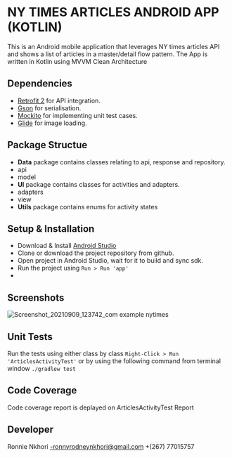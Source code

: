 #  NY TIMES ARTICLES ANDROID APP (KOTLIN)

This is an Android mobile application that leverages NY times articles API and shows a list of articles in a master/detail flow pattern. The App is written in Kotlin using MVVM Clean Architecture 

## Dependencies
-   [Retrofit 2](https://square.github.io/retrofit/)  for API integration.
-   [Gson](https://github.com/google/gson)  for serialisation.
-   [Mockito](https://site.mockito.org/)  for implementing unit test cases.
-   [Glide](https://github.com/bumptech/glide)  for image loading.

## Package Structue
 - **Data** package contains classes relating to api, response and repository.
 - api
 - model
 - **UI** package contains classes for activities and adapters.
 - adapters
 - view
 - **Utils** package contains enums for activity states

## Setup & Installation
-   Download & Install  [Android Studio](https://developer.android.com/studio)
- Clone or download the project repository from github.
- Open project in Android Studio, wait for it  to build and sync sdk.
- Run the project using  `Run > Run 'app'`
- 
## Screenshots
![Screenshot_20210909_123742_com example nytimes](https://user-images.githubusercontent.com/17355327/132681979-bb46f17f-feaa-4bfc-a933-bfb7dae6365f.jpg)



## Unit Tests
Run the tests using either class by class `Right-Click > Run 'ArticlesActivityTest'` or by using the following command from terminal window `./gradlew test`


## Code Coverage
Code coverage report is deplayed on ArticlesActivityTest Report


## Developer
Ronnie Nkhori [-ronnyrodneynkhori@gmail.com](mailto:-ronnyrodneynkhori@gmail.com) +(267) 77015757
